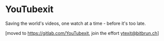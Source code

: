 # YouTubexit
Saving the world's videos, one watch at a time - before it's too late.

[moved to https://gitlab.com/YouTubexit, join the effort ytexit@bitbrun.ch]
